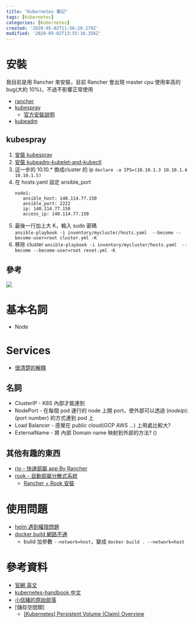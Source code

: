 ```yaml
---
title: "Kubernetes 筆記"
tags: [Kubernetes]
categories: [Kubernetes]
created: '2020-05-02T11:56:20.279Z'
modified: '2020-05-02T13:55:38.356Z'
---
```


# 安裝
我目前是用 Rancher 來安裝，目前 Rancher 會出現 master cpu 使用率高的 bug(大約 10%)，不過不影響正常使用
* [rancher](https://rancher.com/)
* [kubespray](https://github.com/kubernetes-sigs/kubespray)
  * [官方安裝說明](https://kubernetes.io/docs/setup/production-environment/tools/kubespray/)
* [kubeadm](https://kubernetes.io/docs/setup/production-environment/tools/kubeadm/install-kubeadm/)

## kubespray
1. [安裝 kubespray](https://github.com/kubernetes-sigs/kubespray)
2. [安裝 kubeadm-kubelet-and-kubectl](https://kubernetes.io/docs/setup/production-environment/tools/kubeadm/install-kubeadm/#installing-kubeadm-kubelet-and-kubectl)
3. 這一步的 10.10.* 換成cluster 的 ip `declare -a IPS=(10.10.1.3 10.10.1.4 10.10.1.5)`
4. 在 hosts.yaml 設定 ansible_port
   ```
   node1:
      ansible_host: 140.114.77.150
      ansible_port: 2222
      ip: 140.114.77.150
      access_ip: 140.114.77.150
   ```
5. 最後一行加上大 K，輸入 sudo 密碼  
   `ansible-playbook -i inventory/mycluster/hosts.yaml  --become --become-user=root cluster.yml -K`
6. 移除 cluster `ansible-playbook -i inventory/mycluster/hosts.yaml  --become --become-user=root reset.yml -K`

## 參考
![](https://medium.com/bimap-elk/%E5%A6%82%E4%BD%95%E4%BD%BF%E7%94%A8-kubespray-%E5%AE%89%E8%A3%9D-kubernetes-cluster-88c267bdfc3a)


# 基本名詞
* Node

# Services
* [很清楚的解釋](https://godleon.github.io/blog/Kubernetes/k8s-Service-Overview/)

## 名詞
* ClusterIP - K8S 內部才能連到 
* NodePort - 在每個 pod 運行的 node 上開 port，使外部可以透過 $(node ip):$(port number) 的方式連到 pod 上
* Load Balancer - 感覺在 public cloud(GCP AWS ...) 上用處比較大?
* ExternalName - 將 內部 Domain name 映射到外部的方法? ()

## 其他有趣的東西
* [rio - 快速部屬 app By Rancher](https://rio.io/)
* [rook - 自動部屬分散式系統](https://rook.io/)
  * [Rancher + Rook 安裝](https://blog.fleeto.us/post/the-ultimate-rook-and-ceph-survival-guide/)

# 使用問題
* [helm 遇到權限問題](https://www.cnblogs.com/mingbai/p/helmerr.html)
* [docker build 網路不通](https://stackoverflow.com/questions/27435479/pass-net-host-to-docker-build)
  * build 加參數 `--network=host`，變成 `docker build . --network=host`
# 參考資料
* [官網 英文](https://kubernetes.io/docs/home/)
* [kubernetes-handbook 中文](https://jimmysong.io/kubernetes-handbook/)
* [小信豬的原始部落](https://godleon.github.io/blog/)
* [儲存空間類]
  * [ [Kubernetes] Persistent Volume (Claim) Overview ](https://godleon.github.io/blog/Kubernetes/k8s-PersistentVolume-Overview/)


